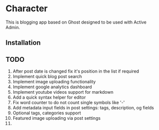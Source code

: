 # Character

This is blogging app based on Ghost designed to be used with Active Admin.

## Installation


## TODO

1. After post date is changed fix it's position in the list if required
2. Implement quick blog post search
3. Implement image uploading functionality
4. Implement google analytics dashboard
5. Implement youtube videos support for markdown
6. Add a quick syntax helper for editor
7. Fix word counter to do not count single symbols like '-'
8. Add metadata input fields in post settings: tags, description, og fields
9. Optional tags, categories support
10. Featured image uploading via post settings
11. 